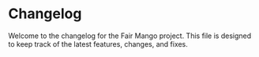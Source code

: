 # Changelog

Welcome to the changelog for the Fair Mango project. This file is designed to keep track of the latest features, changes, and fixes.
